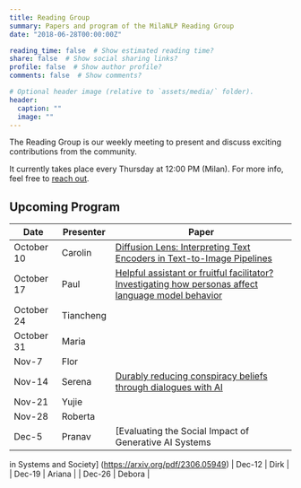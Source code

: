 ```yaml
---
title: Reading Group
summary: Papers and program of the MilaNLP Reading Group
date: "2018-06-28T00:00:00Z"

reading_time: false  # Show estimated reading time?
share: false  # Show social sharing links?
profile: false  # Show author profile?
comments: false  # Show comments?

# Optional header image (relative to `assets/media/` folder).
header:
  caption: ""
  image: ""
---
```


The Reading Group is our weekly meeting to present and discuss exciting contributions from the community.

It currently takes place every Thursday at 12:00 PM (Milan). For more info, feel free to [reach out](mailto:donya.rooein@unibocconi.it).

## Upcoming Program

| Date | Presenter | Paper |
| ---- | ----------- | ---- | 
| October 10 | Carolin   | [Diffusion Lens: Interpreting Text Encoders in Text-to-Image Pipelines](https://arxiv.org/pdf/2403.05846)
| October 17 | Paul   | [Helpful assistant or fruitful facilitator? Investigating how personas affect language model behavior](https://arxiv.org/abs/2407.02099)
| October 24 | Tiancheng   | 
| October 31 | Maria   | 
| Nov-7	| Flor |
| Nov-14	| Serena | [Durably reducing conspiracy beliefs through dialogues with AI](https://www.science.org/doi/10.1126/science.adq1814)
| Nov-21	| Yujie |
| Nov-28	| Roberta |
| Dec-5	| Pranav | [Evaluating the Social Impact of Generative AI Systems
in Systems and Society] (https://arxiv.org/pdf/2306.05949)
| Dec-12	| Dirk |
| Dec-19	| Ariana |
| Dec-26	| Debora |


